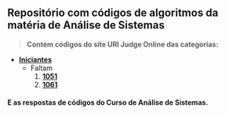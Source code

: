 ## Repositório com códigos de algoritmos da matéria de Análise de Sistemas

>**Contém códigos do site URI Judge Online das categorias:**

* **[Iniciantes](https://www.urionlinejudge.com.br/judge/pt/problems/index/1)**
  * Faltam
    1. **[1051](https://www.urionlinejudge.com.br/judge/pt/problems/view/1051)**
    2. **[1061](https://www.urionlinejudge.com.br/judge/pt/problems/view/1061)**


#### E as respostas de códigos do Curso de Análise de Sistemas.

